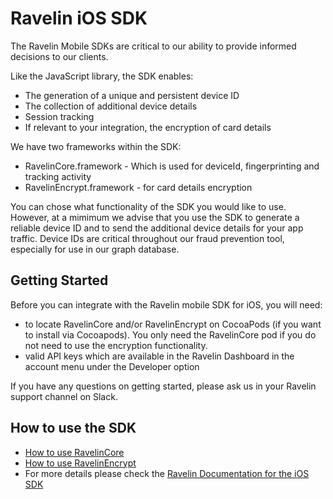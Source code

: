 # Ravelin iOS SDK

The Ravelin Mobile SDKs are critical to our ability to provide informed decisions to our clients. 

Like the JavaScript library, the SDK enables:

* The generation of a unique and persistent device ID
* The collection of additional device details
* Session tracking 
* If relevant to your integration, the encryption of card details 

We have two frameworks within the SDK:

* RavelinCore.framework - Which is used for deviceId, fingerprinting and tracking activity
* RavelinEncrypt.framework - for card details encryption

You can chose what functionality of the SDK you would like to use. However, at a mimimum we advise that you use the SDK to generate a reliable device ID and to send the additional device details for your app traffic. Device IDs are critical throughout our fraud prevention tool, especially for use in our graph database.  

## Getting Started

Before you can integrate with the Ravelin mobile SDK for iOS, you will need:

* to locate RavelinCore and/or RavelinEncrypt on CocoaPods (if you want to install via Cocoapods). You only need the RavelinCore pod if you do not need to use the encryption functionality.
* valid API keys which are available in the Ravelin Dashboard in the account menu under the Developer option

If you have any questions on getting started, please ask us in your Ravelin support channel on Slack.

## How to use the SDK

* [How to use RavelinCore](https://github.com/unravelin/ravelin-ios/blob/0.3.0-docs/RavelinCore.md)
* [How to use RavelinEncrypt](https://github.com/unravelin/ravelin-ios/blob/0.3.0-docs/RavelinEncrypt.md)
* For more details please check the [Ravelin Documentation for the iOS SDK](https://developer.ravelin.com/libraries-and-sdks/mobile-sdk/ios/)
